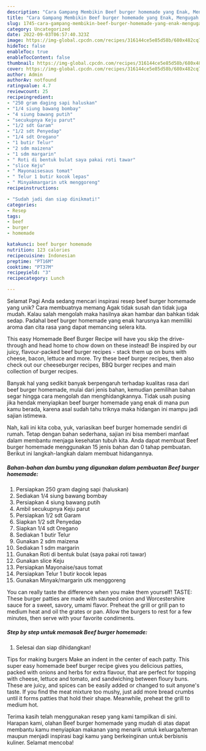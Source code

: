 ```yaml
---
description: "Cara Gampang Membikin Beef burger homemade yang Enak, Mengugah Selera"
title: "Cara Gampang Membikin Beef burger homemade yang Enak, Mengugah Selera"
slug: 1745-cara-gampang-membikin-beef-burger-homemade-yang-enak-mengugah-selera
category: Uncategorized
date: 2022-09-03T06:57:40.323Z
image: https://img-global.cpcdn.com/recipes/316144ce5e85d58b/680x482cq70/beef-burger-homemade-foto-resep-utama.jpg
hideToc: false
enableToc: true
enableTocContent: false
thumbnail: https://img-global.cpcdn.com/recipes/316144ce5e85d58b/680x482cq70/beef-burger-homemade-foto-resep-utama.jpg
cover: https://img-global.cpcdn.com/recipes/316144ce5e85d58b/680x482cq70/beef-burger-homemade-foto-resep-utama.jpg
author: Admin
authorAv: notfound
ratingvalue: 4.7
reviewcount: 25
recipeingredient:
- "250 gram daging sapi haluskan"
- "1/4 siung bawang bombay"
- "4 siung bawang putih"
- "secukupnya Keju parut"
- "1/2 sdt Garam"
- "1/2 sdt Penyedap"
- "1/4 sdt Oregano"
- "1 butir Telur"
- "2 sdm maizena"
- "1 sdm margarin"
- " Roti di bentuk bulat saya pakai roti tawar"
- "slice Keju"
- " Mayonaisesaus tomat"
- " Telur 1 butir kocok lepas"
- " Minyakmargarin utk menggoreng"
recipeinstructions:

- "Sudah jadi dan siap dinikmati!"
categories:
- Resep
tags:
- beef
- burger
- homemade

katakunci: beef burger homemade 
nutrition: 123 calories
recipecuisine: Indonesian
preptime: "PT16M"
cooktime: "PT37M"
recipeyield: "3"
recipecategory: Lunch

---
```



Selamat Pagi Anda sedang mencari inspirasi resep beef burger homemade yang unik? Cara membuatnya memang Agak tidak susah dan tidak juga mudah. Kalau salah mengolah maka hasilnya akan hambar dan bahkan tidak sedap. Padahal beef burger homemade yang enak harusnya kan memiliki aroma dan cita rasa yang dapat memancing selera kita.


This easy Homemade Beef Burger Recipe will have you skip the drive-through and head home to chow down on these instead! Be inspired by our juicy, flavour-packed beef burger recipes - stack them up on buns with cheese, bacon, lettuce and more. Try these beef burger recipes, then also check out our cheeseburger recipes, BBQ burger recipes and main collection of burger recipes.

Banyak hal yang sedikit banyak berpengaruh terhadap kualitas rasa dari beef burger homemade, mulai dari jenis bahan, kemudian pemilihan bahan segar hingga cara mengolah dan menghidangkannya. Tidak usah pusing jika hendak menyiapkan beef burger homemade yang enak di mana pun kamu berada, karena asal sudah tahu triknya maka hidangan ini mampu jadi sajian istimewa.


Nah, kali ini kita coba, yuk, variasikan beef burger homemade sendiri di rumah. Tetap dengan bahan sederhana, sajian ini bisa memberi manfaat dalam membantu menjaga kesehatan tubuh kita. Anda dapat membuat Beef burger homemade menggunakan 15 jenis bahan dan 0 tahap pembuatan. Berikut ini langkah-langkah dalam membuat hidangannya.

<!--inarticleads1-->

##### Bahan-bahan dan bumbu yang digunakan dalam pembuatan Beef burger homemade:

1. Persiapkan 250 gram daging sapi (haluskan)
1. Sediakan 1/4 siung bawang bombay
1. Persiapkan 4 siung bawang putih
1. Ambil secukupnya Keju parut
1. Persiapkan 1/2 sdt Garam
1. Siapkan 1/2 sdt Penyedap
1. Siapkan 1/4 sdt Oregano
1. Sediakan 1 butir Telur
1. Gunakan 2 sdm maizena
1. Sediakan 1 sdm margarin
1. Gunakan  Roti di bentuk bulat (saya pakai roti tawar)
1. Gunakan slice Keju
1. Persiapkan  Mayonaise/saus tomat
1. Persiapkan  Telur 1 butir kocok lepas
1. Gunakan  Minyak/margarin utk menggoreng


You can really taste the difference when you make them yourself! TASTE: These burger patties are made with sauteed onion and Worcestershire sauce for a sweet, savory, umami flavor. Preheat the grill or grill pan to medium heat and oil the grates or pan. Allow the burgers to rest for a few minutes, then serve with your favorite condiments. 

<!--inarticleads2-->

##### Step by step untuk memasak Beef burger homemade:


1. Selesai dan siap dihidangkan!

Tips for making burgers Make an indent in the center of each patty. This super easy homemade beef burger recipe gives you delicious patties, packed with onions and herbs for extra flavour, that are perfect for topping with cheese, lettuce and tomato, and sandwiching between floury buns. These are juicy, and spices can be easily added or changed to suit anyone&#39;s taste. If you find the meat mixture too mushy, just add more bread crumbs until it forms patties that hold their shape. Meanwhile, preheat the grill to medium hot. 

Terima kasih telah menggunakan resep yang kami tampilkan di sini. Harapan kami, olahan Beef burger homemade yang mudah di atas dapat membantu kamu menyiapkan makanan yang menarik untuk keluarga/teman maupun menjadi inspirasi bagi kamu yang berkeinginan untuk berbisnis kuliner. Selamat mencoba!
